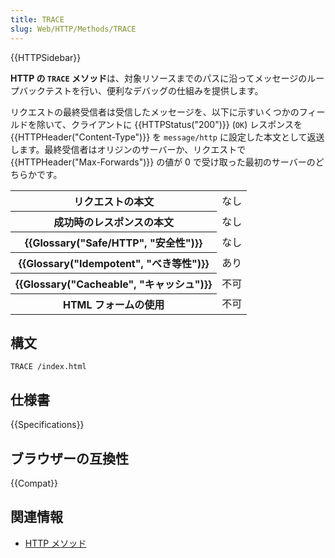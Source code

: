 ```yaml
---
title: TRACE
slug: Web/HTTP/Methods/TRACE
---
```


{{HTTPSidebar}}

**HTTP の `TRACE` メソッド**は、対象リソースまでのパスに沿ってメッセージのループバックテストを行い、便利なデバッグの仕組みを提供します。

リクエストの最終受信者は受信したメッセージを、以下に示すいくつかのフィールドを除いて、クライアントに {{HTTPStatus("200")}} (`OK`) レスポンスを {{HTTPHeader("Content-Type")}} を `message/http` に設定した本文として返送します。最終受信者はオリジンのサーバーか、リクエストで {{HTTPHeader("Max-Forwards")}} の値が 0 で受け取った最初のサーバーのどちらかです。

<table class="properties">
  <tbody>
    <tr>
      <th scope="row">リクエストの本文</th>
      <td>なし</td>
    </tr>
    <tr>
      <th scope="row">成功時のレスポンスの本文</th>
      <td>なし</td>
    </tr>
    <tr>
      <th scope="row">{{Glossary("Safe/HTTP", "安全性")}}</th>
      <td>なし</td>
    </tr>
    <tr>
      <th scope="row">{{Glossary("Idempotent", "べき等性")}}</th>
      <td>あり</td>
    </tr>
    <tr>
      <th scope="row">{{Glossary("Cacheable", "キャッシュ")}}</th>
      <td>不可</td>
    </tr>
    <tr>
      <th scope="row">HTML フォームの使用</th>
      <td>不可</td>
    </tr>
  </tbody>
</table>

## 構文

```
TRACE /index.html
```

## 仕様書

{{Specifications}}

## ブラウザーの互換性

{{Compat}}

## 関連情報

- [HTTP メソッド](/ja/docs/Web/HTTP/Methods)
